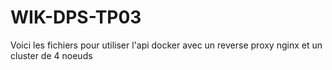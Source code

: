 # WIK-DPS-TP03
Voici les fichiers pour utiliser l'api docker avec un reverse proxy nginx et un cluster de 4 noeuds
